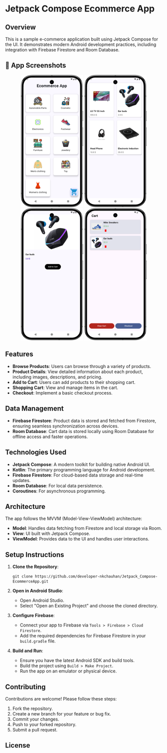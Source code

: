 # Jetpack Compose Ecommerce App

## Overview

This is a sample e-commerce application built using Jetpack Compose for the UI. It demonstrates modern Android development practices, including integration with Firebase Firestore and Room Database.

## 📱 App Screenshots

<div align="center">
  <img src="screenshots/Home_Screen.png" alt="Home Screen" width="200"/>
  <img src="screenshots/Products_CategoryWise.png" alt="Products by Category" width="200"/>
  <img src="screenshots/Product_Details.png" alt="Product Details" width="200"/>
  <img src="screenshots/Cart.png" alt="Cart Screen" width="200"/>
</div>

## Features

- **Browse Products**: Users can browse through a variety of products.
- **Product Details**: View detailed information about each product, including images, descriptions, and pricing.
- **Add to Cart**: Users can add products to their shopping cart.
- **Shopping Cart**: View and manage items in the cart.
- **Checkout**: Implement a basic checkout process.

## Data Management

- **Firebase Firestore**: Product data is stored and fetched from Firestore, ensuring seamless synchronization across devices.
- **Room Database**: Cart data is stored locally using Room Database for offline access and faster operations.

## Technologies Used

- **Jetpack Compose**: A modern toolkit for building native Android UI.
- **Kotlin**: The primary programming language for Android development.
- **Firebase Firestore**: For cloud-based data storage and real-time updates.
- **Room Database**: For local data persistence.
- **Coroutines**: For asynchronous programming.

## Architecture

The app follows the MVVM (Model-View-ViewModel) architecture:

- **Model**: Handles data fetching from Firestore and local storage via Room.
- **View**: UI built with Jetpack Compose.
- **ViewModel**: Provides data to the UI and handles user interactions.

## Setup Instructions

1. **Clone the Repository**:
    ```
    git clone https://github.com/developer-nkchauhan/Jetpack_Compose-EcommerceApp.git
    ```

2. **Open in Android Studio**:
    - Open Android Studio.
    - Select "Open an Existing Project" and choose the cloned directory.

3. **Configure Firebase**:
    - Connect your app to Firebase via `Tools > Firebase > Cloud Firestore`.
    - Add the required dependencies for Firebase Firestore in your `build.gradle` file.

4. **Build and Run**:
    - Ensure you have the latest Android SDK and build tools.
    - Build the project using `Build > Make Project`.
    - Run the app on an emulator or physical device.

## Contributing

Contributions are welcome! Please follow these steps:

1. Fork the repository.
2. Create a new branch for your feature or bug fix.
3. Commit your changes.
4. Push to your forked repository.
5. Submit a pull request.

## License

